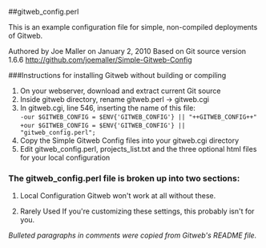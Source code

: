 ##gitweb_config.perl

This is an example configuration file for simple, non-compiled deployments
of Gitweb.

Authored by Joe Maller on January 2, 2010
Based on Git source version 1.6.6
http://github.com/joemaller/Simple-Gitweb-Config


###Instructions for installing Gitweb without building or compiling

1. On your webserver, download and extract current Git source
2. Inside gitweb directory, rename gitweb.perl -> gitweb.cgi
3. In gitweb.cgi, line 546, inserting the name of this file:   
	`-our $GITWEB_CONFIG = $ENV{'GITWEB_CONFIG'} || "++GITWEB_CONFIG++"`   
	`+our $GITWEB_CONFIG = $ENV{'GITWEB_CONFIG'} || "gitweb_config.perl";`
4. Copy the Simple Gitweb Config files into your gitweb.cgi directory
5. Edit gitweb_config.perl, projects_list.txt and the three optional html 
   files for your local configuration 


### The gitweb_config.perl file is broken up into two sections:

1. Local Configuration
   Gitweb won't work at all without these.

2. Rarely Used
   If you're customizing these settings, this probably isn't for you.

*Bulleted paragraphs in comments were copied from Gitweb's README file.*
